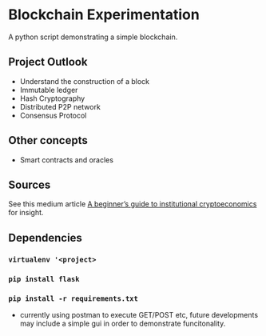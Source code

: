 # Blockchain Experimentation

A python script demonstrating a simple blockchain.

## Project Outlook

- Understand the construction of a block
- Immutable ledger
- Hash Cryptography
- Distributed P2P network
- Consensus Protocol

## Other concepts

- Smart contracts and oracles

## Sources

See this medium article [A beginner’s guide to institutional cryptoeconomics](https://medium.com/cryptoeconomics-australia/the-blockchain-economy-a-beginners-guide-to-institutional-cryptoeconomics-64bf2f2beec4) for insight.

## Dependencies

### `virtualenv '<project>`

### `pip install flask`

### `pip install -r requirements.txt`

- currently using postman to execute GET/POST etc, future developments may include a simple gui in order to demonstrate funcitonality.
